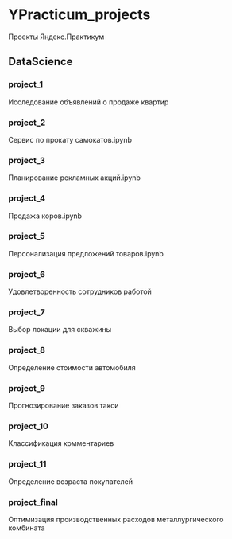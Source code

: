 # YPracticum_projects
Проекты Яндекс.Практикум

## DataScience
### project_1
Исследование объявлений о продаже квартир
### project_2
Сервис по прокату самокатов.ipynb
### project_3
Планирование рекламных акций.ipynb
### project_4
Продажа коров.ipynb
### project_5
Персонализация предложений товаров.ipynb
### project_6
Удовлетворенность сотрудников работой
### project_7
Выбор локации для скважины
### project_8
Определение стоимости автомобиля
### project_9
Прогнозирование заказов такси
### project_10
Классификация комментариев
### project_11
Определение возраста покупателей
### project_final
Оптимизация производственных расходов металлургического комбината
